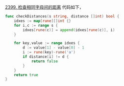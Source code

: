 [2399. 检查相同字母间的距离](https://leetcode.cn/problems/check-distances-between-same-letters/description/)
代码如下，
```go
func checkDistances(s string, distance []int) bool {
    idxes := map[rune][]int {}
    for i,c := range s {
        idxes[rune(c)] = append(idxes[rune(c)], i)
    }

    for key,value := range idxes {
        d := value[1] - value[0] - 1
        i := rune(key)-rune('a')
        if distance[i] != d {
            return false 
        }
    }
    return true 
}
```